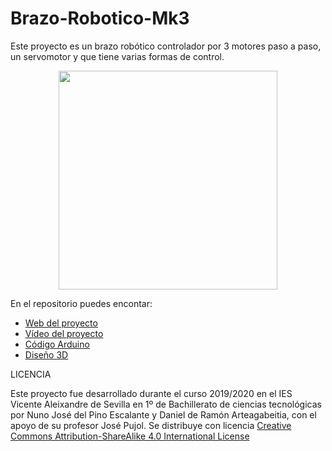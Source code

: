 # Brazo-Robotico-Mk3
Este  proyecto es un brazo robótico controlador por 3 motores paso a paso, un servomotor y que tiene varias formas de control.

<div align="center"><img src="Imágenes/Brazo icono.png" width="350"></div>

En el repositorio puedes encontar:

-  [Web del proyecto](https://sites.google.com/iesvaleix.com/brazoroboticomk3)
-  [Vídeo del proyecto](https://youtu.be/dz-wYGEaOgs)
-  [Código Arduino](https://github.com/Nuno2003/Brazo-Robotico-Mk3/tree/master/Controlde_brazo_con_bt/C%C3%B3digo%20Arduino)
-  [Diseño 3D](https://www.thingiverse.com/thing:2838859)


LICENCIA

Este proyecto fue desarrollado durante el curso 2019/2020 en el IES Vicente Aleixandre de Sevilla en 1º de Bachillerato de ciencias tecnológicas por Nuno José del Pino Escalante y Daniel de Ramón Arteagabeitia, con el apoyo de su profesor José Pujol. 
Se distribuye con licencia [Creative Commons Attribution-ShareAlike 4.0 International License](http://creativecommons.org/licenses/by-sa/4.0/)
